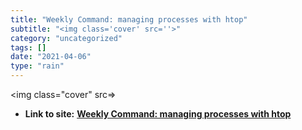 ```yaml
---
title: "Weekly Command: managing processes with htop"
subtitle: "<img class='cover' src=''>"
category: "uncategorized"
tags: []
date: "2021-04-06"
type: "rain"
---
```

<img class="cover" src=>


* **Link to site:** **[Weekly Command: managing processes with htop](https://monades.roperzh.com/weekly-command-managing-processes-with-htop)**